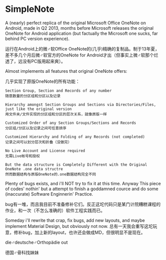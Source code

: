 # SimpleNote

A (nearly) perfect replica of the original Microsoft Office OneNote on Android, made in Q2 2013, months before Microsoft releases the original OneNote for Android application (but factually the Microsoft one sucks, far behind PC version experience). 

运行在Android上的微♂软Office OneNote的(几乎)精确的复制品。制于13年夏，差不多几个月后微♂软官方的OneNote for Android才出（但事实上微♂软那个烂透了，远没有PC版用起来爽）。


Almost implements all features that original OneNote offers: 

几乎实现了原版OneNote的所有功能：

	Section Group, Section and Records of any number
	随意数量的分区组和分区以及记录
	
	Hierarchy amongst Section Groups and Sections via Directories/Files, just like the original version
	用文件夹/文件实现的分区组和分区的层次关系，就像原版一样
	
	Customized Order of any Section Groups/Sections and Records
	分区组/分区以及记录之间可任意排序
	
	Customized Hierarchy and Folding of any Records (not completed)
	记录之间可以划分层次和折叠（没做完）
	
	No Live Account and License required
	无需Live帐号和授权
	
	But the data structure is Completely Different with the Original OneNote .one data structre
	然而数据结构与原版OneNote的.one数据结构完全不同

Plenty of bugs exists, and i'll NOT try to fix it at this time. Anyway This piece of codes' nothin' but a attempt to finish a goddamned cource and do some (inaccurate) Software Enginnerin' Practice. 

bug有一堆，而且我目前不准备修补它们。反正这坨代码只是某门计院糟糕课程的作业，和一次（不怎么准确的）软件工程实践而已。


Someday i'll rewrite that crap, fix bugs, add new layouts, and maybe implement Material Design, but obviously not now. 
总有一天我会重写这坨玩意，修补bug，加上新的layout，也许还会做成MD，但很明显不是现在。


die♂deutsche♂Orthopädie out

德国♂骨科找妹妹
